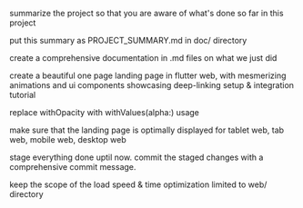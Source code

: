 summarize the project so that you are aware of what's done so far in this project

put this summary as PROJECT_SUMMARY.md in doc/ directory

create a comprehensive documentation in .md files on what we just did

create a beautiful one page landing page in flutter web, with mesmerizing animations and ui components showcasing deep-linking setup & integration tutorial

replace withOpacity with withValues(alpha:) usage

make sure that the landing page is optimally displayed for tablet web, tab web, mobile web, desktop web

stage everything done uptil now.
commit the staged changes with a comprehensive commit message.

keep the scope of the load speed & time optimization limited to web/ directory